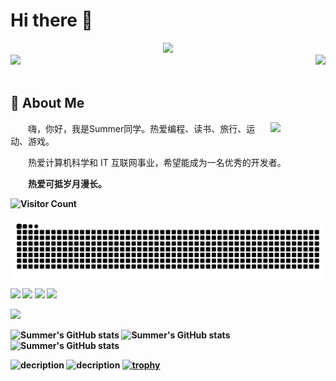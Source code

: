 # Hi there 👋

<!-- dynamic typing effect 动态打字效果 -->
  <div align="center">
    <a>
      <img src="https://readme-typing-svg.demolab.com?font=Fira+Code&pause=1000&width=435&lines=Hello World ;Summer 同学祝您天天开心!&center=true&size=27" />
    </a>
  </div>
  <div style="display: flex; justify-content: space-between;">
    <!-- knock code pictures 敲代码的图片 -->
    <picture>
      <source media="(prefers-color-scheme: dark)" srcset="https://cdn.jsdelivr.net/gh/sun0225SUN/sun0225SUN/assets/images/coding.gif" />
      <source media="(prefers-color-scheme: light)" srcset="https://cdn.jsdelivr.net/gh/sun0225SUN/sun0225SUN/assets/images/developer.svg" height="225px" />
      <img src="https://cdn.jsdelivr.net/gh/sun0225SUN/sun0225SUN/assets/images/coding.gif" />
    </picture>
    <picture>
      <img src="https://github-readme-stats.vercel.app/api/top-langs/?username=2b3c511&layout=compact" />
    </picture>
  </div>
  <!-- for beauty 留个空行好看点 -->
  <div>&nbsp;</div>

## 🤺 About Me

<img align="right" width="88" src="https://cdn.jsdelivr.net/gh/sun0225SUN/sun0225SUN/assets/images/jobs.png" />

<p>&emsp;&emsp;嗨，你好，我是Summer同学。热爱编程、读书、旅行、运动、游戏。</p>
<p>&emsp;&emsp;热爱计算机科学和 IT 互联网事业，希望能成为一名优秀的开发者。</p>
<p>&emsp;&emsp;<strong>热爱可抵岁月漫长。</p>

</td></tr>

<tr><td>
  
![Visitor Count](https://profile-counter.glitch.me/2b3c511/count.svg)

<picture>
  <source media="(prefers-color-scheme: dark)" srcset="https://raw.githubusercontent.com/2b3c511/Summer/output/github-contribution-grid-snake-dark.svg">
  <source media="(prefers-color-scheme: light)" srcset="https://raw.githubusercontent.com/2b3c511/Summer/output/github-contribution-grid-snake.svg">
  <img alt="github contribution grid snake animation" src="https://raw.githubusercontent.com/2b3c511/2b3c511/output/github-contribution-grid-snake.svg">
</picture>


<img src="https://img.shields.io/badge/-HTML5-E34F26?style=flat-square&logo=html5&logoColor=white" /> 
<img src="https://img.shields.io/badge/-CSS3-1572B6?style=flat-square&logo=css3" /> 
<img src="https://img.shields.io/badge/-JavaScript-oringe?style=flat-square&logo=javascript" />
<img src="https://img.shields.io/badge/tools-pycharm-green"/>


![](https://stats.justsong.cn/api/csdn?id=lr1916417519)




![Summer's GitHub stats](https://github-readme-stats.vercel.app/api?username=2b3c511&show_icons=true&theme=tokyonight)
![Summer's GitHub stats](https://img.shields.io/badge/Python-3776AB?style=for-the-badge&logo=python&logoColor=white)
![Summer's GitHub stats](https://img.shields.io/badge/HTML-239120?style=for-the-badge&logo=html5&logoColor=white)

![decription](https://img.shields.io/badge/tools-pycharm-green)
![decription](https://img.shields.io/badge/Stack_Overflow-FE7A16?style=for-the-badge&logo=stack-overflow&logoColor=white)
[![trophy](https://github-profile-trophy.vercel.app/?username=2b3c511&row=1&margin-w=10&theme=dark_lover)](https://github.com/ryo-ma/github-profile-trophy)
